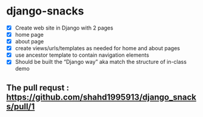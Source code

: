 # django-snacks

- [x] Create web site in Django with 2 pages
- [x] home page
- [x] about page
- [x] create views/urls/templates as needed for home and about pages
- [x] use ancestor template to contain navigation elements
- [x] Should be built the “Django way” aka match the structure of in-class demo

## The pull requst : https://github.com/shahd1995913/django_snacks/pull/1
